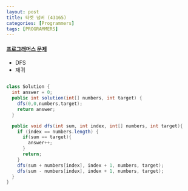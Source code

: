 ```yaml
---
layout: post
title: 타켓 넘버 (43165)
categories: [Programmers]
tags: [PROGRAMMERS]
---
```


#### [프로그래머스 문제](https://school.programmers.co.kr/learn/courses/30/lessons/43165)
> 
- DFS
- 재귀

```java

class Solution {
  int answer = 0;
  public int solution(int[] numbers, int target) {
    dfs(0,0,numbers,target);
    return answer;
  }

  public void dfs(int sum, int index, int[] numbers, int target){
    if (index == numbers.length) {
      if(sum == target){
        answer++;
      }
      return;
    }
    dfs(sum + numbers[index], index + 1, numbers, target);
    dfs(sum - numbers[index], index + 1, numbers, target);
  }
}

```
